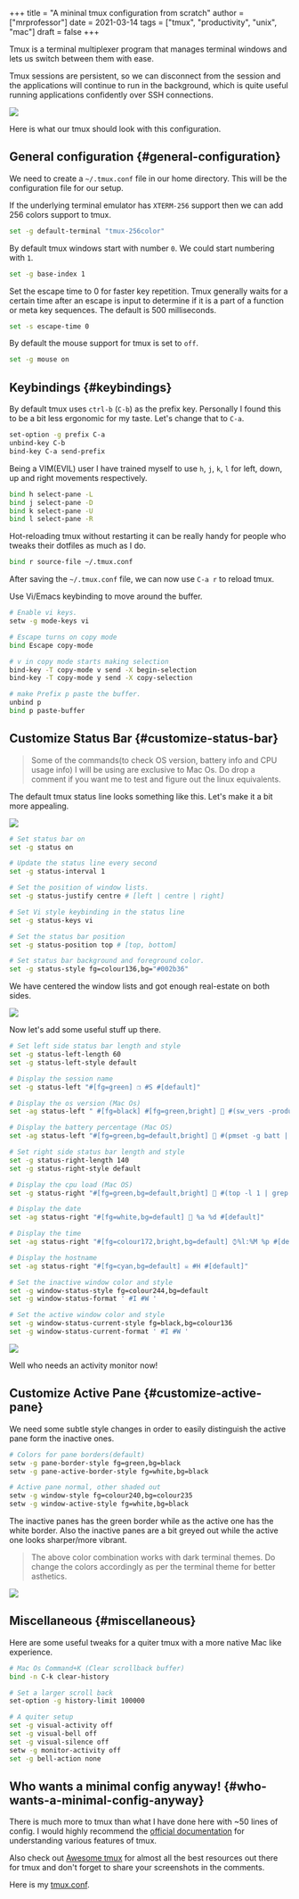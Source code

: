 +++
title = "A mininal tmux configuration from scratch"
author = ["mrprofessor"]
date = 2021-03-14
tags = ["tmux", "productivity", "unix", "mac"]
draft = false
+++

Tmux is a terminal multiplexer program that manages terminal windows and lets us switch between them with ease.

Tmux sessions are persistent, so we can disconnect from the session and the applications will continue to run in the background, which is quite useful running applications confidently over SSH connections.

<div class="post-image">
  <img src="/images/tmux-shot1.png" />
</div>

Here is what our tmux should look with this configuration.


## General configuration {#general-configuration}

We need to create a `~/.tmux.conf` file in our home directory. This will be the configuration file for our setup.

If the underlying terminal emulator has `XTERM-256` support then we can add 256 colors support to tmux.

```sh
set -g default-terminal "tmux-256color"
```

By default tmux windows start with number `0`. We could start numbering with `1`.

```sh
set -g base-index 1
```

Set the escape time to 0 for faster key repetition. Tmux generally waits for a certain time after an escape is input to determine if it is a part of a function or meta key sequences. The default is 500 milliseconds.

```sh
set -s escape-time 0
```

By default the mouse support for tmux is set to `off`.

```sh
set -g mouse on
```


## Keybindings {#keybindings}

By default tmux uses `ctrl-b` (`C-b`) as the prefix key. Personally I found this to be a bit less ergonomic for my taste. Let's change that to `C-a`.

```sh
set-option -g prefix C-a
unbind-key C-b
bind-key C-a send-prefix
```

Being a VIM(EVIL) user I have trained myself to use `h`, `j`, `k`, `l` for left, down, up and right movements respectively.

```sh
bind h select-pane -L
bind j select-pane -D
bind k select-pane -U
bind l select-pane -R
```

Hot-reloading tmux without restarting it can be really handy for people who tweaks their dotfiles as much as I do.

```sh
bind r source-file ~/.tmux.conf
```

After saving the `~/.tmux.conf` file, we can now use `C-a r` to reload tmux.

Use Vi/Emacs keybinding to move around the buffer.

```sh
# Enable vi keys.
setw -g mode-keys vi

# Escape turns on copy mode
bind Escape copy-mode

# v in copy mode starts making selection
bind-key -T copy-mode v send -X begin-selection
bind-key -T copy-mode y send -X copy-selection

# make Prefix p paste the buffer.
unbind p
bind p paste-buffer
```


## Customize Status Bar {#customize-status-bar}

> Some of the commands(to check OS version, battery info and CPU usage info) I will be using are exclusive to Mac Os. Do drop a comment if you want me to test and figure out the linux equivalents.

The default tmux status line looks something like this. Let's make it a bit more appealing.

<div class="post-image">
  <img src="/images/tmux_status_line_diagram_github.png" />
</div>

```sh
# Set status bar on
set -g status on

# Update the status line every second
set -g status-interval 1

# Set the position of window lists.
set -g status-justify centre # [left | centre | right]

# Set Vi style keybinding in the status line
set -g status-keys vi

# Set the status bar position
set -g status-position top # [top, bottom]

# Set status bar background and foreground color.
set -g status-style fg=colour136,bg="#002b36"
```

We have centered the window lists and got enough real-estate on both sides.

<div class="post-image">
  <img src="/images/tmux-shot2.png" />
</div>

Now let's add some useful stuff up there.

```sh
# Set left side status bar length and style
set -g status-left-length 60
set -g status-left-style default

# Display the session name
set -g status-left "#[fg=green] ❐ #S #[default]"

# Display the os version (Mac Os)
set -ag status-left " #[fg=black] #[fg=green,bright]  #(sw_vers -productVersion) #[default]"

# Display the battery percentage (Mac OS)
set -ag status-left "#[fg=green,bg=default,bright] 🔋 #(pmset -g batt | tail -1 | awk '{print $3}' | tr -d ';') #[default]"

# Set right side status bar length and style
set -g status-right-length 140
set -g status-right-style default

# Display the cpu load (Mac OS)
set -g status-right "#[fg=green,bg=default,bright]  #(top -l 1 | grep -E "^CPU" | sed 's/.*://') #[default]"

# Display the date
set -ag status-right "#[fg=white,bg=default]  %a %d #[default]"

# Display the time
set -ag status-right "#[fg=colour172,bright,bg=default] ⌚︎%l:%M %p #[default]"

# Display the hostname
set -ag status-right "#[fg=cyan,bg=default] ☠ #H #[default]"

# Set the inactive window color and style
set -g window-status-style fg=colour244,bg=default
set -g window-status-format ' #I #W '

# Set the active window color and style
set -g window-status-current-style fg=black,bg=colour136
set -g window-status-current-format ' #I #W '
```

<div class="post-image">
  <img src="/images/tmux-shot3.png" />
</div>

Well who needs an activity monitor now!


## Customize Active Pane {#customize-active-pane}

We need some subtle style changes in order to easily distinguish the active pane form the inactive ones.

```sh
# Colors for pane borders(default)
setw -g pane-border-style fg=green,bg=black
setw -g pane-active-border-style fg=white,bg=black

# Active pane normal, other shaded out
setw -g window-style fg=colour240,bg=colour235
setw -g window-active-style fg=white,bg=black
```

The inactive panes has the green border while as the active one has the white border. Also the inactive panes are a bit greyed out while the active one looks sharper/more
vibrant.

> The above color combination works with dark terminal themes. Do change the colors accordingly as per the terminal theme for better asthetics.

<div class="post-image">
  <img src="/images/tmux-shot4.gif" />
</div>


## Miscellaneous {#miscellaneous}

Here are some useful tweaks for a quiter tmux with a more native Mac like experience.

```sh
# Mac Os Command+K (Clear scrollback buffer)
bind -n C-k clear-history

# Set a larger scroll back
set-option -g history-limit 100000

# A quiter setup
set -g visual-activity off
set -g visual-bell off
set -g visual-silence off
setw -g monitor-activity off
set -g bell-action none
```


## Who wants a minimal config anyway! {#who-wants-a-minimal-config-anyway}

There is much more to tmux than what I have done here with ~50 lines of config. I would highly recommend the [official documentation](https://github.com/tmux/tmux/wiki) for understanding various features of tmux.

Also check out [Awesome tmux](https://github.com/rothgar/awesome-tmux) for almost all the best resources out there for tmux and don't forget to share your screenshots in the comments.

Here is my [tmux.conf](https://github.com/mrprofessor/dotfiles/blob/master/tmux.conf).
